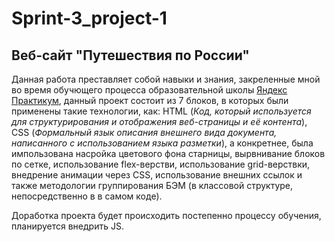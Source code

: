# Sprint-3_project-1
## __Веб-сайт "Путешествия по России"__

Данная работа преставляет собой навыки и знания, закреленные мной во время обучющего процесса образовательной школы [Яндекс Практикум](https://practicum.yandex.ru/profile/web/), данный проект состоит из 7 блоков, в которых были применены такие технологии, как: HTML (_Код, который используется для структурирования и отображения веб-страницы и её контента_), СSS (_Формальный язык описания внешнего вида документа, написанного с использованием языка разметки_), а конкретнее, была импользована насройка цветового фона старницы, вырвнивание блоков по сетке, использование flex-верстви, использование grid-верствки, внедрение анимации через CSS, использование внешних ссылок и также методологии группирования БЭМ (в классовой структуре, непосредственно в в самом коде).

Доработка проекта будет происходить постепенно процессу обучения, планируется внедрить JS.
